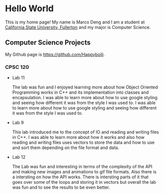 # Hello World

This is my home page! My name is Marco Deng and I am a student at [California State University, Fullerton](https://fullerton.edu/) and my major is Computer Science.

## Computer Science Projects
My Github page is https://github.com/Happyboili.

### CPSC 120

* Lab 11

    The lab was fun and I enjoyed learning more about how Object Oriented Programming works in C++ and its implementation into classes and encapsulation. I was able to learn more about how to use google styling and seeing how different it was from the style I was used to. I was able to learn more about how to use google styling and seeing how different it was from the style I was used to.

* Lab 9

    This lab introduced me to the concept of IO and reading and writing files in C++. I was able to learn more about how it works and also how reading and writing files uses vectors to store the data and how to use and sort them depending on the file format and data.

* Lab 12

    The Lab was fun and interesting in terms of the complexity of the API and making new images and animations to gif file formats. Also there is a intersting on how the API works. There is intersting parts of it that goes over some of the loops and storing it in vectors but overall the lab was fun and to see the results to be even better.